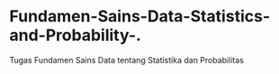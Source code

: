 # Fundamen-Sains-Data-Statistics-and-Probability-.
Tugas Fundamen Sains Data tentang Statistika dan Probabilitas
